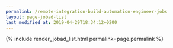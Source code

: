 ```yaml
---
permalink: /remote-integration-build-automation-engineer-jobs
layout: page-jobad-list
last_modified_at: 2019-04-29T18:34:12+0200
---
```

{% include render_jobad_list.html permalink=page.permalink %}
